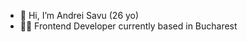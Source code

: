 - 👋 Hi, I’m Andrei Savu (26 yo)
- 👨‍💻 Frontend Developer currently based in Bucharest

<!---
andreisd/andreisd is a ✨ special ✨ repository because its `README.md` (this file) appears on your GitHub profile.
You can click the Preview link to take a look at your changes.
--->
